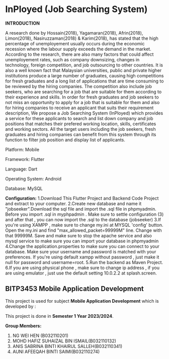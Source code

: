 # **InPloyed** (Job Searching System)

**INTRODUCTION**

A research done by Hossain(2018), Yagamaran(2018), Afrin(2018), Limon(2018), Nasiruzzaman(2018) & Karim(2018), has stated that the high percentage of unemployement usually occurs during the economic recession where the labour supply exceeds the demand in the market. According to the research, there are also many factors that could affect unemployement rates, such as company downsizing, changes in technology, foreign competition, and job outsourcing to other countries. It is also a well known fact that Malaysian universities, public and private higher institutions produce a large number of graduates, causing high competitions for fresh graduates and a long list of applications that are time consuming to be reviewed by the hiring companies. The competition also include job seekers, who are searching for a job that are suitable for them according to their experience and skills. In order for fresh graduates and job seekers to not miss an opportunity to apply for a job that is suitable for them and also for hiring companies to receive an applicant that suits their requirement description, We propose a Job Searching System (InPloyed) which provides a service for these applicants to search and list down company and job positions that matches their prefered working location, skills, certificates and working sectors. All the target users including the job seekers, fresh graduates and hiring companies can benefit from this system through its function to filter job position and display list of applicants.

Platform: Mobile

Framework: Flutter

Language: Dart

Operating System: Android

Database: MySQL

**Configuration:**
1.Download This Flutter Project and Backend Code Project and extract to your computer.
2.Create new database and name it "jobseeker".Download the sql file and import the .sql file in phpmyadmin. Before you import .sql in myphpadmin . Make sure to settle configuration (3) and after that , you can now import the .sql to the database (jobseeker)
3.If you're using XAMPP , make sure to change my.ini at MYSQL 'config' button. Open the my.ini and find "max_allowed_packet=99999M" line. Change with that 99999M. Save and make sure to stop the apache service and also mysql service to make sure you can import your database in phpmyadmin
4.Change the application.properties to make sure you can connect to your database. Make sure your username and password is matched with your preferences. If you're using default xampp without password , just make it null for password and username=root.
5.Run the backend as Maven Project.
6.If you are using physical phone , make sure to change ip address , if you are using emulator , just use the default setting 10.0.2.2 at splash.screen.

## BITP3453 Mobile Application Development

This project is used for subject **Mobile Application Development** which is developed by :

This project is done in **Semester 1 Year 2023/2024**.

**Group Members:**
1. NG WEI HEN (B032110201)
2. MOHD HAFIZ SUHAIZAL BIN ISMAIL(B032110132)
3. ANIS SABRINA BINTI KHAIRUL SALLEH(B032110341)
4. AUNI AFEEQAH BINTI SAIMI(B032110274)
